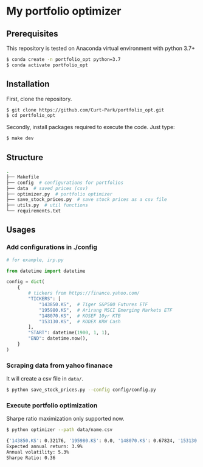 # My portfolio optimizer

## Prerequisites
This repository is tested on Anaconda virtual environment with python 3.7+

```bash
$ conda create -n portfolio_opt python=3.7
$ conda activate portfolio_opt
```

## Installation
First, clone the repository.

```bash
$ git clone https://github.com/Curt-Park/portfolio_opt.git
$ cd portfolio_opt
```
Secondly, install packages required to execute the code. Just type:

```bash
$ make dev
```

## Structure

```bash
.
├── Makefile
├── config  # configurations for portfolios
├── data  # saved prices (csv)
├── optimizer.py  # portfolio optimizer
├── save_stock_prices.py  # save stock prices as a csv file
├── utils.py  # util functions
└── requirements.txt
```

## Usages

### Add configurations in ./config
```python
# for example, irp.py

from datetime import datetime

config = dict(
    {
        # tickers from https://finance.yahoo.com/
        "TICKERS": [
            "143850.KS",  # Tiger S&P500 Futures ETF
            "195980.KS",  # Arirang MSCI Emerging Markets ETF
            "148070.KS",  # KOSEF 10yr KTB
            "153130.KS",  # KODEX KRW Cash
        ],
        "START": datetime(1900, 1, 1),
        "END": datetime.now(),
    }
)
```

### Scraping data from yahoo finanace

It will create a csv file in `data/`.
```bash
$ python save_stock_prices.py --config config/config.py
```

### Execute portfolio optimization
Sharpe ratio maximization only supported now.

```bash
$ python optimizer --path data/name.csv

{'143850.KS': 0.32176, '195980.KS': 0.0, '148070.KS': 0.67824, '153130.KS': 0.0}
Expected annual return: 3.9%
Annual volatility: 5.3%
Sharpe Ratio: 0.36
```
